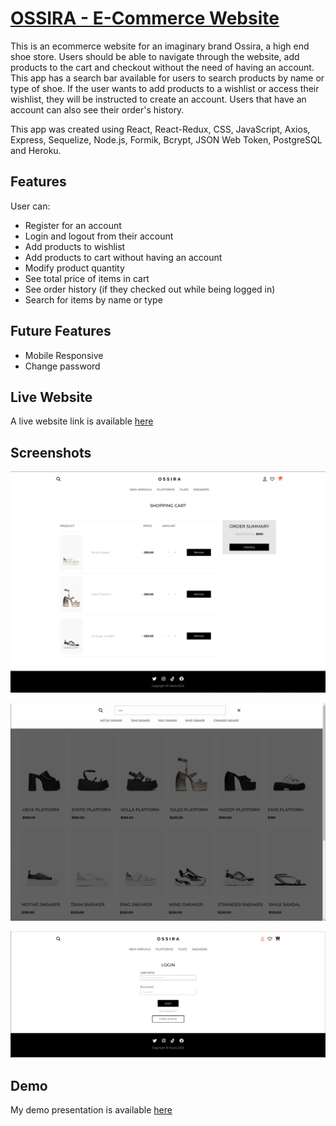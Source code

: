# [OSSIRA - E-Commerce Website](https://ossira.herokuapp.com/)

This is an ecommerce website for an imaginary brand Ossira, a high end shoe store. Users should be able to navigate through the website, add products to the cart and checkout without the need of having an account. This app has a search bar available for users to search products by name or type of shoe. If the user wants to add products to a wishlist or access their wishlist, they will be instructed to create an account. Users that have an account can also see their order's history.

This app was created using React, React-Redux, CSS, JavaScript, Axios, Express, Sequelize, Node.js, Formik, Bcrypt, JSON Web Token, PostgreSQL and Heroku.

## Features

User can:

- Register for an account
- Login and logout from their account
- Add products to wishlist
- Add products to cart without having an account
- Modify product quantity
- See total price of items in cart
- See order history (if they checked out while being logged in)
- Search for items by name or type

## Future Features

- Mobile Responsive
- Change password

## Live Website

A live website link is available [here](https://ossira.herokuapp.com/)

## Screenshots

![App Screenshot](/src/components/images/ossira-cart-screenshot.png)

![App Screenshot](/src/components/images/ossira-search-screenshot.png)

![App Screenshot](/src/components/images/ossira-login-screenshot.png)
    
## Demo

My demo presentation is available [here](https://youtu.be/o2NQC87WpaU)

